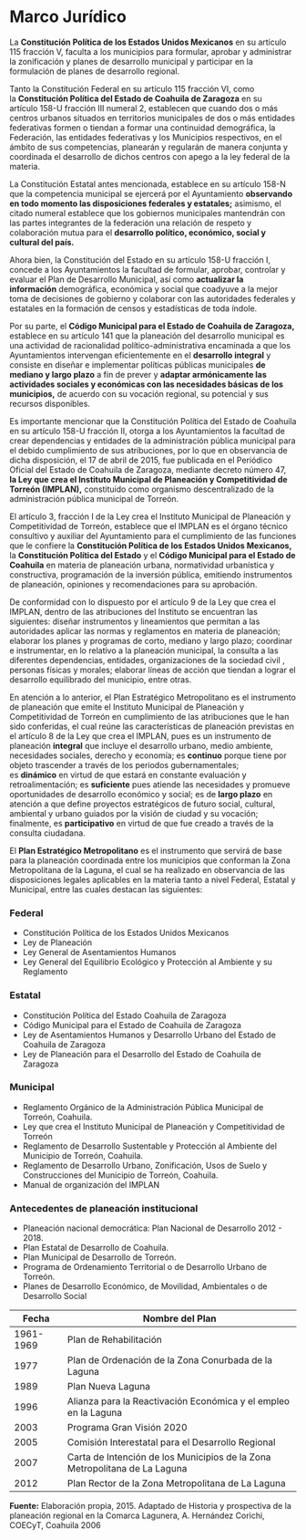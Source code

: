 
# Marco Jurídico

La **Constitución Política de los Estados Unidos Mexicanos** en su artículo 115 fracción V, faculta a los municipios para formular, aprobar y administrar la zonificación y planes de desarrollo municipal y participar en la formulación de planes de desarrollo regional.

Tanto la Constitución Federal en su artículo 115 fracción VI, como la **Constitución Política del Estado de Coahuila de Zaragoza** en su artículo 158-U fracción III numeral 2, establecen que cuando dos o más centros urbanos situados en territorios municipales de dos o más entidades federativas formen o tiendan a formar una continuidad demográfica, la Federación, las entidades federativas y los Municipios respectivos, en el ámbito de sus competencias, planearán y regularán de manera conjunta y coordinada el desarrollo de dichos centros con apego a la ley federal de la materia.

La Constitución Estatal antes mencionada, establece en su artículo 158-N que la competencia municipal se ejercerá por el Ayuntamiento **observando en todo momento las disposiciones federales y estatales;** asimismo, el citado numeral establece que los gobiernos municipales mantendrán con las partes integrantes de la federación una relación de respeto y colaboración mutua para el **desarrollo político, económico, social y cultural del país.**

Ahora bien, la Constitución del Estado en su artículo 158-U fracción I, concede a los Ayuntamientos la facultad de formular, aprobar, controlar y evaluar el Plan de Desarrollo Municipal, así como **actualizar la información** demográfica, económica y social que coadyuve a la mejor toma de decisiones de gobierno y colaborar con las autoridades federales y estatales en la formación de censos y estadísticas de toda índole.

Por su parte, el **Código Municipal para el Estado de Coahuila de Zaragoza,** establece en su artículo 141 que la planeación del desarrollo municipal es una actividad de racionalidad político-administrativa encaminada a que los Ayuntamientos intervengan eficientemente en el **desarrollo integral** y consiste en diseñar e implementar políticas públicas municipales **de mediano y largo plazo** a fin de prever y **adaptar armónicamente las actividades sociales y económicas con las necesidades básicas de los municipios,** de acuerdo con su vocación regional, su potencial y sus recursos disponibles.

Es importante mencionar que la Constitución Política del Estado de Coahuila en su artículo 158-U fracción II, otorga a los Ayuntamientos la facultad de crear dependencias y entidades de la administración pública municipal para el debido cumplimiento de sus atribuciones, por lo que en observancia de dicha disposición, el 17 de abril de 2015, fue publicada en el Periódico Oficial del Estado de Coahuila de Zaragoza, mediante decreto número 47, **la Ley que crea el Instituto Municipal de Planeación y Competitividad de Torreón (IMPLAN),** constituido como organismo descentralizado de la administración pública municipal de Torreón.

El artículo 3, fracción I de la Ley crea el Instituto Municipal de Planeación y Competitividad de Torreón, establece que el IMPLAN es el órgano técnico consultivo y auxiliar del Ayuntamiento para el cumplimiento de las funciones que le confiere la **Constitución Política de los Estados Unidos Mexicanos,** la **Constitución Política del Estado** y el **Código Municipal para el Estado de Coahuila** en materia de planeación urbana, normatividad urbanística y constructiva, programación de la inversión pública, emitiendo instrumentos de planeación, opiniones y recomendaciones para su aprobación.

De conformidad con lo dispuesto por el artículo 9 de la Ley que crea el IMPLAN, dentro de las atribuciones del Instituto se encuentran las siguientes: diseñar instrumentos y lineamientos que permitan a las autoridades aplicar las normas y reglamentos en materia de planeación; elaborar los planes y programas de corto, mediano y largo plazo; coordinar e instrumentar, en lo relativo a la planeación municipal, la consulta a las diferentes dependencias, entidades, organizaciones de la sociedad civil , personas físicas y morales; elaborar líneas de acción que tiendan a lograr el desarrollo equilibrado del municipio, entre otras.

En atención a lo anterior, el Plan Estratégico Metropolitano es el instrumento de planeación que emite el Instituto Municipal de Planeación y Competitividad de Torreón en cumplimiento de las atribuciones que le han sido conferidas, el cual reúne las características de planeación previstas en el artículo 8 de la Ley que crea el IMPLAN, pues es un instrumento de planeación **integral** que incluye el desarrollo urbano, medio ambiente, necesidades sociales, derecho y economía; es **continuo** porque tiene por objeto trascender a través de los periodos gubernamentales; es **dinámico** en virtud de que estará en constante evaluación y retroalimentación; es **suficiente** pues atiende las necesidades y promueve oportunidades de desarrollo económico y social; es de **largo plazo** en atención a que define proyectos estratégicos de futuro social, cultural, ambiental y urbano guiados por la visión de ciudad y su vocación; finalmente, es **participativo** en virtud de que fue creado a través de la consulta ciudadana.

El **Plan Estratégico Metropolitano** es el instrumento que servirá de base para la planeación coordinada entre los municipios que conforman la Zona Metropolitana de la Laguna, el cual se ha realizado en observancia de las disposiciones legales aplicables en la materia tanto a nivel Federal, Estatal y Municipal, entre las cuales destacan las siguientes:

### Federal

* Constitución Política de los Estados Unidos Mexicanos
* Ley de Planeación
* Ley General de Asentamientos Humanos
* Ley General del Equilibrio Ecológico y Protección al Ambiente y su Reglamento

### Estatal

* Constitución Política del Estado Coahuila de Zaragoza
* Código Municipal para el Estado de Coahuila de Zaragoza
* Ley de Asentamientos Humanos y Desarrollo Urbano del Estado de Coahuila de Zaragoza
* Ley de Planeación para el Desarrollo del Estado de Coahuila de Zaragoza

### Municipal

* Reglamento Orgánico de la Administración Pública Municipal de Torreón, Coahuila.
* Ley que crea el Instituto Municipal de Planeación y Competitividad de Torreón
* Reglamento de Desarrollo Sustentable y Protección al Ambiente del Municipio de Torreón, Coahuila.
* Reglamento de Desarrollo Urbano, Zonificación, Usos de Suelo y Construcciones del Municipio de Torreón, Coahuila.
* Manual de organización del IMPLAN

### Antecedentes de planeación institucional

* Planeación nacional democrática: Plan Nacional de Desarrollo 2012 - 2018.
* Plan Estatal de Desarrollo de Coahuila.
* Plan Municipal de Desarrollo de Torreón.
* Programa de Ordenamiento Territorial o de Desarrollo Urbano de Torreón.
* Planes de Desarrollo Económico, de Movilidad, Ambientales o de Desarrollo Social

Fecha     | Nombre del Plan
----------|---------------------------------------------------------------------------
1961-1969 | Plan de Rehabilitación
1977      | Plan de Ordenación de la Zona Conurbada de la Laguna
1989      | Plan Nueva Laguna
1996      | Alianza para la Reactivación Económica y el empleo en la Laguna
2003      | Programa Gran Visión 2020
2005      | Comisión Interestatal para el Desarrollo Regional
2007      | Carta de Intención de los Municipios de la Zona Metropolitana de La Laguna
2012      | Plan Rector de la Zona Metropolitana de La Laguna

**Fuente:** Elaboración propia, 2015. Adaptado de Historia y prospectiva de la planeación regional en la Comarca Lagunera, A. Hernández Corichi, COECyT, Coahuila 2006

